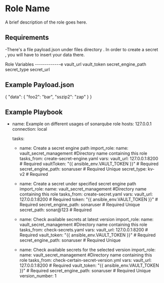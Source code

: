 Role Name
=========

A brief description of the role goes here.

Requirements
------------

-There's a file payload.json under files directory . In order to create a secret , you will have to insert your data there.

Role Variables
-------------e
 vault_url
 vault_token
 secret_engine_path
 secret_type
 secret_url

Example Payload.json
--------------------
{
  "data": {
    "foo2": "bar",
    "sszip2": "zap"
  }
}



Example Playbook
----------------

- name: Example on different usages of sonarqube role
  hosts: 127.0.0.1
  connection: local

  tasks:
   - name: Create a secret engine path
     import_role:
        name: vault_secret_management #Directory name containing this role
        tasks_from: create-secret-engine.yaml
     vars:
        vault_url: 127.0.0.1:8200   # Required
        vaultToken: "{{ ansible_env.VAULT_TOKEN }}"  # Required
        secret_engine_path: sonaruser  # Required Unique
        secret_type: kv-v2  # Required


   - name: Create a secret under specified secret engine path
     import_role:
        name: vault_secret_management #Directory name containing this role
        tasks_from: create-secret.yaml
     vars:
        vault_url: 127.0.0.1:8200   # Required
        token: "{{ ansible_env.VAULT_TOKEN }}"  # Required
        secret_engine_path: sonaruser  # Required Unique
        secret_path: sonar@123   # Required

   - name: Check available secrets at latest version
     import_role:
        name: vault_secret_management #Directory name containing this role
        tasks_from: check-secrets.yaml
     vars:
        vault_url: 127.0.0.1:8200   # Required
        vault_token: "{{ ansible_env.VAULT_TOKEN }}"  # Required
        secret_engine_path: sonaruser  # Required Unique

   - name: Check available secrets for the selected version
     import_role:
        name: vault_secret_management #Directory name containing this role
        tasks_from: check-certain-secret-version.yml
     vars:
        vault_url: 127.0.0.1:8200   # Required
        vault_token: "{{ ansible_env.VAULT_TOKEN }}"  # Required
        secret_engine_path: sonaruser  # Required Unique
        version_number: 1


